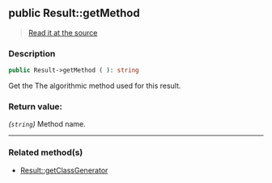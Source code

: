 ## public Result::getMethod

> [Read it at the source](https://github.com/julien-boudry/Condorcet/blob/master/src/Result.php#L385)

### Description    

```php
public Result->getMethod ( ): string
```

Get the The algorithmic method used for this result.
    

### Return value:   

*(`string`)* Method name.


---------------------------------------

### Related method(s)      

* [Result::getClassGenerator](/Docs/ApiReferences/Result%20Class/public%20Result--getClassGenerator.md)    
